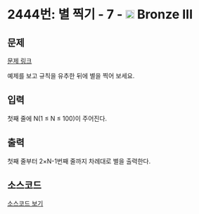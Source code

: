 # 2444번: 별 찍기 - 7 - <img src="https://static.solved.ac/tier_small/3.svg" style="height:20px" /> Bronze III

<!-- performance -->

<!-- 문제 제출 후 깃허브에 푸시를 했을 때 제출한 코드의 성능이 입력될 공간입니다.-->

<!-- end -->

## 문제

[문제 링크](https://boj.kr/2444)


<p>예제를 보고&nbsp;규칙을 유추한 뒤에 별을 찍어 보세요.</p>



## 입력


<p>첫째 줄에 N(1 ≤ N ≤ 100)이 주어진다.</p>



## 출력


<p>첫째 줄부터 2×N-1번째 줄까지 차례대로 별을 출력한다.</p>



## 소스코드

[소스코드 보기](별%20찍기%20-%207.c)